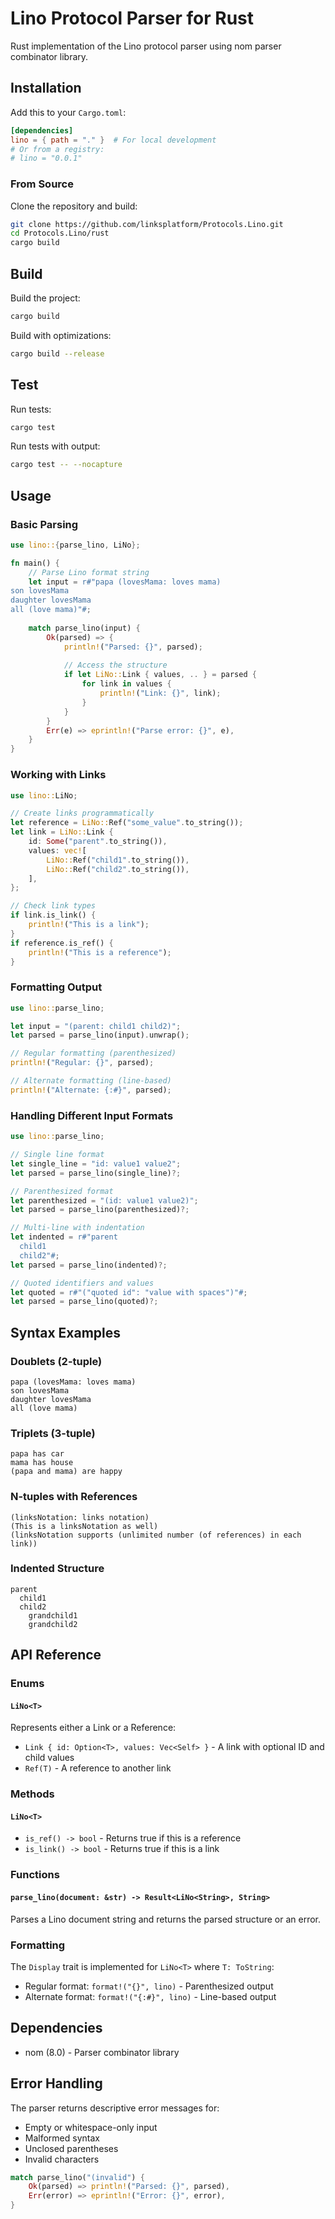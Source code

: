 # Lino Protocol Parser for Rust

Rust implementation of the Lino protocol parser using nom parser combinator library.

## Installation

Add this to your `Cargo.toml`:

```toml
[dependencies]
lino = { path = "." }  # For local development
# Or from a registry:
# lino = "0.0.1"
```

### From Source

Clone the repository and build:

```bash
git clone https://github.com/linksplatform/Protocols.Lino.git
cd Protocols.Lino/rust
cargo build
```

## Build

Build the project:

```bash
cargo build
```

Build with optimizations:

```bash
cargo build --release
```

## Test

Run tests:

```bash
cargo test
```

Run tests with output:

```bash
cargo test -- --nocapture
```

## Usage

### Basic Parsing

```rust
use lino::{parse_lino, LiNo};

fn main() {
    // Parse Lino format string
    let input = r#"papa (lovesMama: loves mama)
son lovesMama
daughter lovesMama
all (love mama)"#;
    
    match parse_lino(input) {
        Ok(parsed) => {
            println!("Parsed: {}", parsed);
            
            // Access the structure
            if let LiNo::Link { values, .. } = parsed {
                for link in values {
                    println!("Link: {}", link);
                }
            }
        }
        Err(e) => eprintln!("Parse error: {}", e),
    }
}
```

### Working with Links

```rust
use lino::LiNo;

// Create links programmatically
let reference = LiNo::Ref("some_value".to_string());
let link = LiNo::Link {
    id: Some("parent".to_string()),
    values: vec![
        LiNo::Ref("child1".to_string()),
        LiNo::Ref("child2".to_string()),
    ],
};

// Check link types
if link.is_link() {
    println!("This is a link");
}
if reference.is_ref() {
    println!("This is a reference");
}
```

### Formatting Output

```rust
use lino::parse_lino;

let input = "(parent: child1 child2)";
let parsed = parse_lino(input).unwrap();

// Regular formatting (parenthesized)
println!("Regular: {}", parsed);

// Alternate formatting (line-based)
println!("Alternate: {:#}", parsed);
```

### Handling Different Input Formats

```rust
use lino::parse_lino;

// Single line format
let single_line = "id: value1 value2";
let parsed = parse_lino(single_line)?;

// Parenthesized format
let parenthesized = "(id: value1 value2)";
let parsed = parse_lino(parenthesized)?;

// Multi-line with indentation
let indented = r#"parent
  child1
  child2"#;
let parsed = parse_lino(indented)?;

// Quoted identifiers and values
let quoted = r#"("quoted id": "value with spaces")"#;
let parsed = parse_lino(quoted)?;
```

## Syntax Examples

### Doublets (2-tuple)
```
papa (lovesMama: loves mama)
son lovesMama
daughter lovesMama
all (love mama)
```

### Triplets (3-tuple)
```
papa has car
mama has house
(papa and mama) are happy
```

### N-tuples with References
```
(linksNotation: links notation)
(This is a linksNotation as well)
(linksNotation supports (unlimited number (of references) in each link))
```

### Indented Structure
```
parent
  child1
  child2
    grandchild1
    grandchild2
```

## API Reference

### Enums

#### `LiNo<T>`
Represents either a Link or a Reference:
- `Link { id: Option<T>, values: Vec<Self> }` - A link with optional ID and child values
- `Ref(T)` - A reference to another link

### Methods

#### `LiNo<T>`
- `is_ref() -> bool` - Returns true if this is a reference
- `is_link() -> bool` - Returns true if this is a link

### Functions

#### `parse_lino(document: &str) -> Result<LiNo<String>, String>`
Parses a Lino document string and returns the parsed structure or an error.

### Formatting

The `Display` trait is implemented for `LiNo<T>` where `T: ToString`:
- Regular format: `format!("{}", lino)` - Parenthesized output
- Alternate format: `format!("{:#}", lino)` - Line-based output

## Dependencies

- nom (8.0) - Parser combinator library

## Error Handling

The parser returns descriptive error messages for:
- Empty or whitespace-only input
- Malformed syntax
- Unclosed parentheses
- Invalid characters

```rust
match parse_lino("(invalid") {
    Ok(parsed) => println!("Parsed: {}", parsed),
    Err(error) => eprintln!("Error: {}", error),
}
```